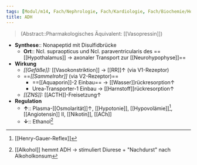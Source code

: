 ```yaml
---
tags: [Modul/m14, Fach/Nephrologie, Fach/Kardiologie, Fach/Biochemie/Hormon]
title: ADH
---
```

> (Abstract::Pharmakologisches Äquivalent: [[Vasopressin]])
- **Synthese**:: Nonapeptid mit Disulfidbrücke
	- **Ort**:: Ncl. supraopticus und Ncl. paraventricularis des ==[[Hypothalamus]] → axonaler Transport zur [[Neurohypophyse]]==
- **Wirkung**
	- *[[Gefäße]]:* [[Vasokonstriktion]] → [[RR]]↑ (via V1-Rezeptor)
	- ==*[[Sammelrohr]]* (via V2-Rezeptor)==
		- ==[[Aquaporin]]-2 Einbau== → [[Wasser]]rückresorption↑ 
		- Urea-Transporter-1 Einbau → [[Harnstoff]]rückresorption↑ 
	- *[[ZNS]]:* [[ACTH]]-Freisetzung↑ 
- **Regulation**
	- **↑**:: Plasma-[[Osmolarität]]↑, [[Hypotonie]], [[Hypovolämie]][^1], [[Angiotensin]] II, [[Nikotin]], [[ACh]]
	- **↓**:: Ethanol[^2]

[^1]: [[Henry-Gauer-Reflex]]
[^2]: [[Alkohol]] hemmt ADH → stimuliert Diurese + "Nachdurst" nach Alkoholkonsum